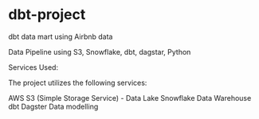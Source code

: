 # dbt-project
dbt data mart using Airbnb data


Data Pipeline using S3, Snowflake, dbt, dagstar, Python

Services Used:

The project utilizes the following services:

AWS S3 (Simple Storage Service) - Data Lake
Snowflake Data Warehouse
dbt
Dagster
Data modelling

